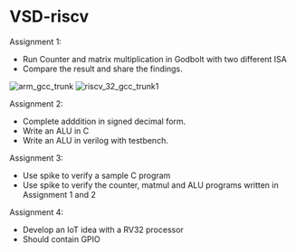 # VSD-riscv

Assignment 1:

- Run Counter and matrix multiplication in Godbolt with two different ISA
- Compare the result and share the findings.
  
![arm_gcc_trunk](https://github.com/haran2001/VSD-riscv/assets/56040092/b2f3d662-2452-429c-a6e9-5ae406342fbb)
![riscv_32_gcc_trunk1](https://github.com/haran2001/VSD-riscv/assets/56040092/09d69f0b-2886-4d90-871e-ec8ad0ddac4c)

Assignment 2:

- Complete adddition in signed decimal form.
- Write an ALU in C
- Write an ALU in verilog with testbench.

Assignment 3:
- Use spike to verify a sample C program
- Use spike to verify the counter, matmul and ALU programs written in Assignment 1 and 2 
  
Assignment 4:
- Develop an IoT idea with a RV32 processor
- Should contain GPIO
